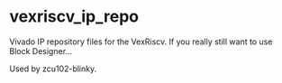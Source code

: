 # vexriscv_ip_repo

Vivado IP repository files for the VexRiscv. If you really still want to use Block Designer...

Used by zcu102-blinky.
